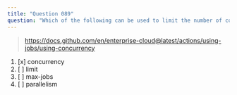 ```yaml
---
title: "Question 089"
question: "Which of the following can be used to limit the number of concurrent jobs running in a GitHub Actions workflow?"
---
```



> https://docs.github.com/en/enterprise-cloud@latest/actions/using-jobs/using-concurrency
1. [x] concurrency
1. [ ] limit
1. [ ] max-jobs
1. [ ] parallelism
